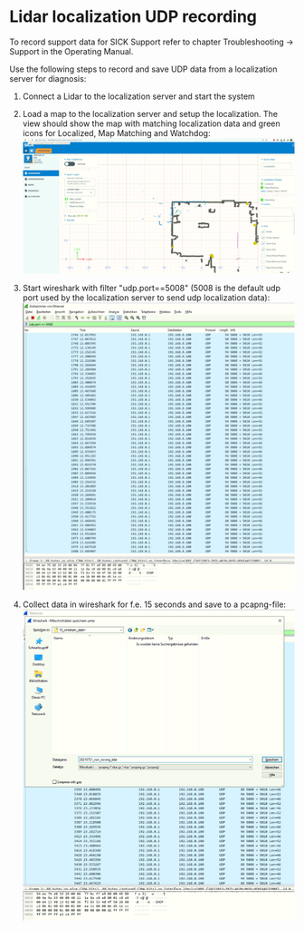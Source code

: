 # Lidar localization UDP recording

To record support data for SICK Support refer to chapter Troubleshooting -> Support in the Operating Manual.

Use the following steps to record and save UDP data from a localization server for diagnosis:

1. Connect a Lidar to the localization server and start the system

2. Load a map to the localization server and setup the localization. The view should show the map with matching localization data and green icons for Localized, Map Matching and Watchdog:
    ![screenshots/20210721_lidarloc_recording_01.png](screenshots/20210721_lidarloc_recording_04.png)

3. Start wireshark with filter "udp.port==5008" (5008 is the default udp port used by the localization server to send udp localization data):
    ![screenshots/20210721_lidarloc_recording_02.png](screenshots/20210721_lidarloc_recording_02.png)

4. Collect data in wireshark for f.e. 15 seconds and save to a pcapng-file:
    ![screenshots/20210721_lidarloc_recording_03.png](screenshots/20210721_lidarloc_recording_03.png)
